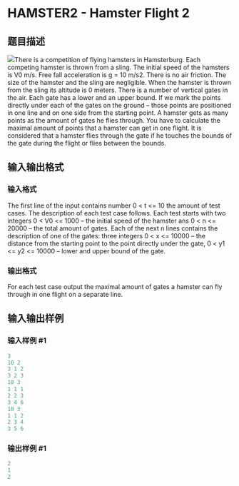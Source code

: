 # HAMSTER2 - Hamster Flight 2

## 题目描述

![](https://cdn.luogu.com.cn/upload/vjudge_pic/SP6478/b8ff4ab9dc6079ae0f5217337756e2e0373dab35.png)There is a competition of flying hamsters in Hamsterburg. Each competing hamster is thrown from a sling. The initial speed of the hamsters is V0 m/s. Free fall acceleration is g = 10 m/s2. There is no air friction. The size of the hamster and the sling are negligible. When the hamster is thrown from the sling its altitude is 0 meters. There is a number of vertical gates in the air. Each gate has a lower and an upper bound. If we mark the points directly under each of the gates on the ground – those points are positioned in one line and on one side from the starting point. A hamster gets as many points as the amount of gates he flies through. You have to calculate the maximal amount of points that a hamster can get in one flight. It is considered that a hamster flies through the gate if he touches the bounds of the gate during the flight or flies between the bounds.

## 输入输出格式

### 输入格式

The first line of the input contains number 0 < t <= 10 the amount of test cases. The description of each test case follows. Each test starts with two integers 0 < V0 <= 1000 – the initial speed of the hamster ans 0 < n <= 20000 – the total amount of gates. Each of the next n lines contains the description of one of the gates: three integers 0 < x <= 10000 – the distance from the starting point to the point directly under the gate, 0 < y1 <= y2 <= 10000 – lower and upper bound of the gate.

### 输出格式

For each test case output the maximal amount of gates a hamster can fly through in one flight on a separate line.

## 输入输出样例

### 输入样例 #1

```cpp
3
10 2
3 1 2
3 2 3
10 3
1 1 1
2 2 3
3 4 6
10 3
1 1 2
2 3 4
3 5 6
```


### 输出样例 #1

```cpp
2
1
2
```


